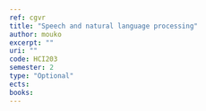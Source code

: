 ```yaml
---
ref: cgvr
title: "Speech and natural language processing"
author: mouko
excerpt: ""
uri: ""
code: HCI203
semester: 2
type: "Optional"
ects: 
books: 
---
```

